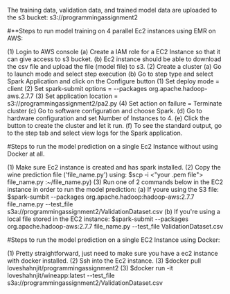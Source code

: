 The training data, validation data, and trained model data are uploaded to the s3 bucket: s3://programmingassignment2

#**Steps to run model training on 4 parallel Ec2 instances using EMR on AWS:

(1) Login to AWS console
  (a) Create a IAM role for a EC2 Instance so that it can give access to s3 bucket.
  (b) Ec2 instance should be able to download the csv file and upload the file (model file) to s3.
(2) Create a cluster 
  (a) Go to launch mode and select step execution
  (b) Go to step type and select Spark Application and click on the Configure button
    (1) Set deploy mode = client
    (2) Set spark-submit options = --packages org.apache.hadoop-aws.2.7.7 
    (3) Set application location = s3://programmingassignment2/pa2.py
    (4) Set action on failure = Terminate cluster
  (c) Go to software configuration and choose Spark.
  (d) Go to hardware configuration and set Number of Instances to 4.
  (e) Click the button to create the cluster and let it run.
  (f) To see the standard output, go to the step tab and select view logs for the Spark application.
  
#Steps to run the model prediction on a single Ec2 Instance without using Docker at all.

(1) Make sure Ec2 instance is created and has spark installed.
(2) Copy the wine prediction file ('file_name.py') using: $scp -i <"your .pem file"> file_name.py :~/file_name.py)
(3) Run one of 2 commands below in the EC2 instance in order to run the model prediction:
  (a) If youre using the S3 file: $spark-sumbit --packages org.apache.hadoop:hadoop-aws:2.7.7 file_name.py --test_file s3a://programmingassignment2/ValidationDataset.csv
  (b) If you're using a local file stored in the EC2 instance: $spark-submit --packages org.apache.hadoop-aws:2.7.7 file_name.py --test_file ValidationDataset.csv 

#Steps to run the model prediction on a single EC2 Instance using Docker:

(1) Pretty straightforward, just need to make sure you have a ec2 instance with docker installed.
(2) Ssh into the Ec2 instance.
(3) $docker pull loveshahnjit/programmingassignment2
(3) $docker run -it loveshahnjit/wineapp:latest --test_file s3a://programmingassignment2/ValidationDataset.csv
